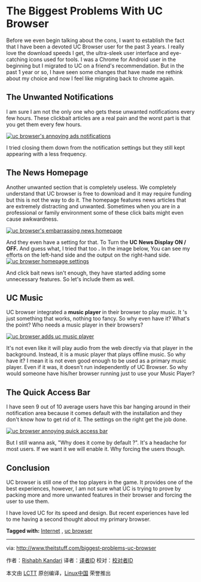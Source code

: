 The Biggest Problems With UC Browser
======
Before we even begin talking about the cons, I want to establish the fact that
I have been a devoted UC Browser user for the past 3 years. I really love the
download speeds I get, the ultra-sleek user interface and eye-catching icons
used for tools. I was a Chrome for Android user in the beginning but I
migrated to UC on a friend's recommendation. But in the past 1 year or so,  I
have seen some changes that have made me rethink about my choice and now I
feel like migrating back to chrome again.

## The Unwanted **Notifications**

I am sure I am not the only one who gets these unwanted notifications every
few hours. These clickbait articles are a real pain and the worst part is that
you get them every few hours.

[![uc browser's annoying ads notifications][1]][2]

I tried closing them down from the notification settings but they still kept
appearing with a less frequency.

## The **News Homepage**

Another unwanted section that is completely useless. We completely understand
that UC browser is free to download and it may require funding but this is not
the way to do it. The homepage features news articles that are extremely
distracting and unwanted. Sometimes when you are in a professional or family
environment some of these click baits might even cause awkwardness.

[![uc browser's embarrassing news homepage][3]][4]

And they even have a setting for that. To Turn the **UC** **News Display ON /
OFF.** And guess what, I tried that too **.** In the image below, You can see
my efforts on the left-hand side and the output on the right-hand side.[![uc
browser homepage settings][5]][6]

And click bait news isn't enough, they have started adding some unnecessary
features. So let's include them as well.

## UC **Music**

UC browser integrated a **music player** in their browser to play music. It 's
just something that works, nothing too fancy. So why even have it? What's the
point? Who needs a music player in their browsers?

[![uc browser adds uc music player][7]][8]

It's not even like it will play audio from the web directly via that player in
the background. Instead, it is a music player that plays offline music. So why
have it? I mean it is not even good enough to be used as a primary music
player. Even if it was, it doesn't run independently of UC Browser. So why
would someone have his/her browser running just to use your Music Player?

## The **Quick** Access Bar

I have seen 9 out of 10 average users have this bar hanging around in their
notification area because it comes default with the installation and they
don't know how to get rid of it. The settings on the right get the job done.

[![uc browser annoying quick access bar][9]][10]

But I still wanna ask, "Why does it come by default ?". It's a headache for
most users. If we want it we will enable it. Why forcing the users though.

## Conclusion

UC browser is still one of the top players in the game. It provides one of the
best experiences, however, I am not sure what UC is trying to prove by packing
more and more unwanted features in their browser and forcing the user to use
them.

I have loved UC for its speed and design. But recent experiences have led to
me having a second thought about my primary browser.

 **Tagged with:** [Internet][11] , [uc browser][12]

   [1]: http://www.theitstuff.com/wp-content/uploads/2017/10/Untitled-design-6.png%20600w,%20http://www.theitstuff.com/wp-content/uploads/2017/10/Untitled-design-6-510x255.png%20510w,%20http://www.theitstuff.com/wp-content/uploads/2017/10/Untitled-design-6-250x125.png%20250w,%20http://www.theitstuff.com/wp-content/uploads/2017/10/Untitled-design-6-550x275.png%20550w,%20http://www.theitstuff.com/wp-content/uploads/2017/10/Untitled-design-6-360x180.png%20360w
   [2]: http://www.theitstuff.com/wp-content/uploads/2017/10/Untitled-design-6.png
   [3]: http://www.theitstuff.com/wp-content/uploads/2017/10/Untitled-design-1-1.png%20600w,%20http://www.theitstuff.com/wp-content/uploads/2017/10/Untitled-design-1-1-510x255.png%20510w,%20http://www.theitstuff.com/wp-content/uploads/2017/10/Untitled-design-1-1-250x125.png%20250w,%20http://www.theitstuff.com/wp-content/uploads/2017/10/Untitled-design-1-1-550x275.png%20550w,%20http://www.theitstuff.com/wp-content/uploads/2017/10/Untitled-design-1-1-360x180.png%20360w
   [4]: http://www.theitstuff.com/wp-content/uploads/2017/10/Untitled-design-1-1.png
   [5]: http://www.theitstuff.com/wp-content/uploads/2017/12/uceffort.png%20600w,%20http://www.theitstuff.com/wp-content/uploads/2017/12/uceffort-510x255.png%20510w,%20http://www.theitstuff.com/wp-content/uploads/2017/12/uceffort-250x125.png%20250w,%20http://www.theitstuff.com/wp-content/uploads/2017/12/uceffort-550x275.png%20550w,%20http://www.theitstuff.com/wp-content/uploads/2017/12/uceffort-360x180.png%20360w
   [6]: http://www.theitstuff.com/wp-content/uploads/2017/12/uceffort.png
   [7]: http://www.theitstuff.com/wp-content/uploads/2017/10/Untitled-design-3-1.png%20600w,%20http://www.theitstuff.com/wp-content/uploads/2017/10/Untitled-design-3-1-510x255.png%20510w,%20http://www.theitstuff.com/wp-content/uploads/2017/10/Untitled-design-3-1-250x125.png%20250w,%20http://www.theitstuff.com/wp-content/uploads/2017/10/Untitled-design-3-1-550x275.png%20550w,%20http://www.theitstuff.com/wp-content/uploads/2017/10/Untitled-design-3-1-360x180.png%20360w
   [8]: http://www.theitstuff.com/wp-content/uploads/2017/10/Untitled-design-3-1.png
   [9]: http://www.theitstuff.com/wp-content/uploads/2017/10/Untitled-design-4-1.png%20600w,%20http://www.theitstuff.com/wp-content/uploads/2017/10/Untitled-design-4-1-510x255.png%20510w,%20http://www.theitstuff.com/wp-content/uploads/2017/10/Untitled-design-4-1-250x125.png%20250w,%20http://www.theitstuff.com/wp-content/uploads/2017/10/Untitled-design-4-1-550x275.png%20550w,%20http://www.theitstuff.com/wp-content/uploads/2017/10/Untitled-design-4-1-360x180.png%20360w
   [10]: http://www.theitstuff.com/wp-content/uploads/2017/10/Untitled-design-4-1.png
   [11]: http://www.theitstuff.com/tag/internet
   [12]: http://www.theitstuff.com/tag/uc-browser


--------------------------------------------------------------------------------

via: http://www.theitstuff.com/biggest-problems-uc-browser

作者：[Rishabh Kandari][a]
译者：[译者ID](https://github.com/译者ID)
校对：[校对者ID](https://github.com/校对者ID)

本文由 [LCTT](https://github.com/LCTT/TranslateProject) 原创编译，[Linux中国](https://linux.cn/) 荣誉推出

[a]:http://www.theitstuff.com



